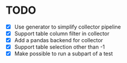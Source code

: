 # TODO

- [x] Use generator to simplify collector pipeline
- [x] Support table column filter in collector
- [x] Add a pandas backend for collector
- [x] Support table selection other than -1
- [x] Make possible to run a subpart of a test
